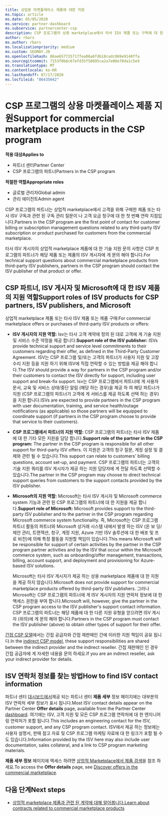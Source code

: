 ```yaml
---
title: 상업용 마켓플레이스 제품에 대한 지원
ms.topic: article
ms.date: 05/05/2020
ms.service: partner-dashboard
ms.subservice: partnercenter-csp
description: CSP 프로그램의 상용 marketplace에서 타사 ISV 제품 또는 구독에 대 한 지원에 대해 알아봅니다.
author: rbars
ms.author: rbars
ms.localizationpriority: medium
ms.custom: SEOMAY.20
ms.openlocfilehash: 86ae657725717fea06a6fdb18cadc069e9140ffa
ms.sourcegitcommit: 7153f0b8c67efd35f58695ca2a7e00e70da1c5e9
ms.translationtype: MT
ms.contentlocale: ko-KR
ms.lasthandoff: 07/17/2020
ms.locfileid: "86435042"
---
```

# <a name="support-for-commercial-marketplace-products-in-the-csp-program"></a><span data-ttu-id="0f956-103">CSP 프로그램의 상용 마켓플레이스 제품 지원</span><span class="sxs-lookup"><span data-stu-id="0f956-103">Support for commercial marketplace products in the CSP program</span></span>

<span data-ttu-id="0f956-104">**적용 대상**</span><span class="sxs-lookup"><span data-stu-id="0f956-104">**Applies to**</span></span>

- <span data-ttu-id="0f956-105">파트너 센터</span><span class="sxs-lookup"><span data-stu-id="0f956-105">Partner Center</span></span>
- <span data-ttu-id="0f956-106">CSP 프로그램의 파트너</span><span class="sxs-lookup"><span data-stu-id="0f956-106">Partners in the CSP program</span></span>

<span data-ttu-id="0f956-107">**적절한 역할**</span><span class="sxs-lookup"><span data-stu-id="0f956-107">**Appropriate roles**</span></span>

- <span data-ttu-id="0f956-108">글로벌 관리자</span><span class="sxs-lookup"><span data-stu-id="0f956-108">Global admin</span></span>
- <span data-ttu-id="0f956-109">관리 에이전트</span><span class="sxs-lookup"><span data-stu-id="0f956-109">Admin agent</span></span>

<span data-ttu-id="0f956-110">CSP 프로그램의 파트너는 상업적 marketplace에서 고객을 위해 구매한 제품 또는 타사 ISV 구독과 관련 된 구독 관리 질문이 나 고객 요금 청구에 대 한 첫 번째 연락 지점입니다.</span><span class="sxs-lookup"><span data-stu-id="0f956-110">Partners in the CSP program are the first point of contact for customer billing or subscription management questions related to any third-party ISV subscription or product purchased for customers from the commercial marketplace.</span></span>

<span data-ttu-id="0f956-111">타사 ISV 게시자의 상업적 marketplace 제품에 대 한 기술 지원 문의 사항은 CSP 프로그램의 파트너가 해당 제품 또는 제품의 ISV 게시자에 게 문의 해야 합니다.</span><span class="sxs-lookup"><span data-stu-id="0f956-111">For technical support questions about commercial marketplace products from third-party ISV publishers, partners in the CSP program should contact the ISV publisher of that product or offer.</span></span>

## <a name="support-roles-of-isv-products-for-csp-partners-isv-publishers-and-microsoft"></a><span data-ttu-id="0f956-112">CSP 파트너, ISV 게시자 및 Microsoft에 대 한 ISV 제품의 지원 역할</span><span class="sxs-lookup"><span data-stu-id="0f956-112">Support roles of ISV products for CSP partners, ISV publishers, and Microsoft</span></span>

<span data-ttu-id="0f956-113">상업적 marketplace 제품 또는 타사 ISV 제품 또는 제품 구매:</span><span class="sxs-lookup"><span data-stu-id="0f956-113">For commercial marketplace offers or purchases of third-party ISV products or offers:</span></span>

- <span data-ttu-id="0f956-114">**ISV 게시자의 지원 역할:** Isv는 타사 고객 계약에 정의 된 대로 고객에 게 기술 지원 및 서비스 수준 약정을 제공 합니다.</span><span class="sxs-lookup"><span data-stu-id="0f956-114">**Support role of the ISV publisher:** ISVs provide technical support and service level commitments to their customers regarding their offer, as defined in the Third-Party Customer Agreement.</span></span> <span data-ttu-id="0f956-115">ISV는 CSP 프로그램 및/또는 고객의 파트너가 사용자 지원 및 고장 수리 지원 등을 지원 하기 위해 ISV에 직접 연락할 수 있는 방법을 제공 해야 합니다.</span><span class="sxs-lookup"><span data-stu-id="0f956-115">The ISV should provide a way for partners in the CSP program and/or their customers to contact the ISV directly for support, including user support and break-fix support.</span></span> <span data-ttu-id="0f956-116">Isv는 CSP 프로그램에서 파트너에 게 사용자 문서, 교육 및 서비스 상태/중단 알림 (해당 하는 경우)을 제공 하 여 해당 파트너가 지원 (CSP 프로그램의 파트너가 고객에 게 서비스를 제공 하도록 선택 하는 경우)을 지원 합니다.</span><span class="sxs-lookup"><span data-stu-id="0f956-116">ISVs are expected to provide partners in the CSP program with user documentation, training, and service health/outage notifications (as applicable) so those partners will be equipped to coordinate support (if partners in the CSP program choose to provide that service to their customers).</span></span>

- <span data-ttu-id="0f956-117">**CSP 프로그램에서 파트너의 지원 역할:** CSP 프로그램의 파트너는 타사 ISV 제품에 대 한 기타 모든 지원을 담당 합니다.</span><span class="sxs-lookup"><span data-stu-id="0f956-117">**Support role of the partner in the CSP program:** The partner in the CSP program is responsible for all other support for third-party ISV offers.</span></span> <span data-ttu-id="0f956-118">이 지원은 고객의 청구 질문, 계정 설정 및 결제와 관련 될 수 있습니다.</span><span class="sxs-lookup"><span data-stu-id="0f956-118">This support can relate to customers' billing questions, account set-up, and payment.</span></span> <span data-ttu-id="0f956-119">CSP 프로그램의 파트너는 고객의 기술 지원 쿼리를 ISV 게시자가 제공 하는 지원 담당자에 게 전달 하도록 선택할 수 있습니다.</span><span class="sxs-lookup"><span data-stu-id="0f956-119">The partner in the CSP program may choose to direct technical support queries from customers to the support contacts provided by the ISV publisher.</span></span>

- <span data-ttu-id="0f956-120">**Microsoft의 지원 역할:** Microsoft는 타사 ISV 게시자 및 Microsoft commerce system 기능과 관련 된 CSP 프로그램의 파트너에 대 한 지원을 제공 합니다.</span><span class="sxs-lookup"><span data-stu-id="0f956-120">**Support role of Microsoft:** Microsoft provides support to the third-party ISV publisher and to the partner in the CSP program regarding Microsoft commerce system functionality.</span></span> <span data-ttu-id="0f956-121">즉, Microsoft는 CSP 프로그램 파트너 활동의 파트너와 Microsoft 상거래 시스템 내에서 발생 하는 ISV (온 보 딩/제안 관리, 트랜잭션, 청구, 계정 지원, Azure 기반 ISV 솔루션에 대 한 배포 및 프로 비전)에 의해 특정 활동을 지원할 책임이 있습니다.</span><span class="sxs-lookup"><span data-stu-id="0f956-121">This means Microsoft will be responsible for support of certain activities by the partner in the CSP program partner activities and by the ISV that occur within the Microsoft commerce system, such as onboarding/offer management, transactions, billing, account support, and deployment and provisioning for Azure-based ISV solutions.</span></span>

    <span data-ttu-id="0f956-122">Microsoft는 타사 ISV 게시자가 제공 하는 상용 marketplace 제품에 대 한 지원을 제공 하지 않습니다.</span><span class="sxs-lookup"><span data-stu-id="0f956-122">Microsoft does not provide support for commercial marketplace products offered by third-party ISV publishers.</span></span> <span data-ttu-id="0f956-123">그러나 Microsoft는 CSP 프로그램의 파트너에 게 ISV 게시자의 지원 연락처 정보에 대 한 액세스 권한을 부여 합니다.</span><span class="sxs-lookup"><span data-stu-id="0f956-123">Microsoft will, however, give the partner in the  CSP program access to the ISV publisher's support contact information.</span></span> <span data-ttu-id="0f956-124">CSP 프로그램의 파트너는 해당 제품에 대 한 다른 지원 유형을 얻으려면 ISV 게시자 (위의)에 게 문의 해야 합니다.</span><span class="sxs-lookup"><span data-stu-id="0f956-124">Partners in the CSP program must contact the ISV publisher (above) to obtain other types of support for their offer.</span></span>

<span data-ttu-id="0f956-125">[간접 CSP 모델](csp-overview.md#indirect-model)에서는 간접 공급자와 간접 재판매인 간에 이러한 지원 책임이 공유 됩니다.</span><span class="sxs-lookup"><span data-stu-id="0f956-125">In the [indirect CSP model](csp-overview.md#indirect-model), these support responsibilities are shared between the indirect provider and the indirect reseller.</span></span> <span data-ttu-id="0f956-126">간접 재판매인 인 경우 간접 공급자에 게 자세한 내용을 문의 하세요.</span><span class="sxs-lookup"><span data-stu-id="0f956-126">If you are an indirect reseller, ask your indirect provider for details.</span></span>

## <a name="how-to-find-isv-contact-information"></a><span data-ttu-id="0f956-127">ISV 연락처 정보를 찾는 방법</span><span class="sxs-lookup"><span data-stu-id="0f956-127">How to find ISV contact information</span></span>

<span data-ttu-id="0f956-128">파트너 센터 [대시보드에서](https://partner.microsoft.com/dashboard)제공 되는 파트너 센터 **제품 세부** 정보 페이지에는 대부분의 ISV 연락처 세부 정보가 표시 됩니다.</span><span class="sxs-lookup"><span data-stu-id="0f956-128">Most ISV contact details appear on the Partner Center **Offer details** page, available from the Partner Center [dashboard](https://partner.microsoft.com/dashboard).</span></span> <span data-ttu-id="0f956-129">여기에는 ISV, 고객 지원 및 모든 CSP 프로그램 연락처에 대 한 엔지니어링 연락처가 포함 됩니다.</span><span class="sxs-lookup"><span data-stu-id="0f956-129">This includes an engineering contact for the ISV, customer support, and any CSP program contact.</span></span> <span data-ttu-id="0f956-130">ISV에서 제공 하는 정보에는 사용자 설명서, 판매 참고 자료 및 CSP 프로그램 마케팅 자료에 대 한 링크가 포함 될 수도 있습니다.</span><span class="sxs-lookup"><span data-stu-id="0f956-130">Information provided by the ISV here may also include user documentation, sales collateral, and a link to CSP program marketing materials.</span></span>

<span data-ttu-id="0f956-131">**제품 세부 정보** 페이지에 액세스 하려면 [상업적 Marketplace에서 제품 검색](csp-commercial-marketplace-discover.md#view-marketplace-offers-in-partner-center)을 참조 하세요.</span><span class="sxs-lookup"><span data-stu-id="0f956-131">To access the **Offer details** page, see [Discover offers in the commercial marketplace](csp-commercial-marketplace-discover.md#view-marketplace-offers-in-partner-center).</span></span>

## <a name="next-steps"></a><span data-ttu-id="0f956-132">다음 단계</span><span class="sxs-lookup"><span data-stu-id="0f956-132">Next steps</span></span>

- [<span data-ttu-id="0f956-133">상업적 marketplace 제품과 관련 된 계약에 대해 알아봅니다.</span><span class="sxs-lookup"><span data-stu-id="0f956-133">Learn about contracts related to commercial marketplace products</span></span>](csp-commercial-marketplace-contracting.md)
